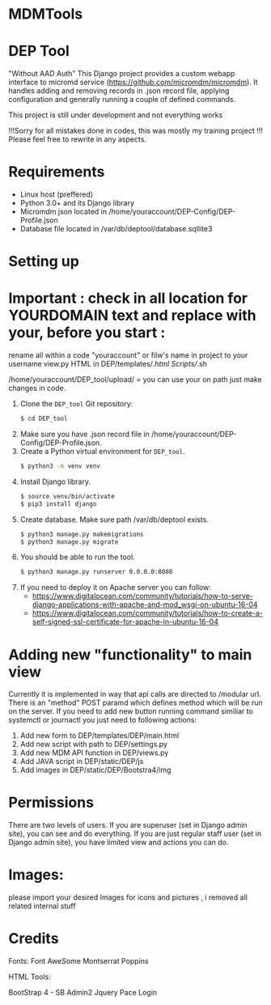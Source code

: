 # MDMTools 

DEP Tool
=================
"Without AAD Auth"
This Django project provides a custom webapp interface to micromd service (https://github.com/micromdm/micromdm). It handles adding and removing records in .json record file, applying configuration and generally running a couple of defined commands.

This project is still under development and not everything works


!!!Sorry for all mistakes done in codes, this was mostly my training project !!! Please feel free to rewrite in any aspects.

Requirements
=================

* Linux host (preffered)
* Python 3.0+ and its Django library
* Micromdm json located in /home/youraccount/DEP-Config/DEP-Profile.json
* Database file located in /var/db/deptool/database.sqllite3


Setting up
=================

# Important  : check in all location for YOURDOMAIN text and replace with your, before you start :

rename all within a code "youraccount" or filw's name in project to your username 
view.py
HTML in DEP/templates/*.html
Scripts/*.sh

/home/youraccount/DEP_tool/upload/ = you can use your on path just make changes in code.

1. Clone the `DEP_tool` Git repository:
   ```bash
   $ cd DEP_tool
   ```
2. Make sure you have .json record file in /home/youraccount/DEP-Config/DEP-Profile.json.
3. Create a Python virtual environment for `DEP_tool`.
   ```bash
   $ python3 -m venv venv
   ```
4. Install Django library.
   ```bash
   $ source venv/bin/activate
   $ pip3 install django
   ```
5. Create database. Make sure path /var/db/deptool exists.
   ```bash
   $ python3 manage.py makemigrations
   $ python3 manage.py migrate
   ```
6. You should be able to run the tool.
   ```bash
   $ python3 manage.py runserver 0.0.0.0:8080
   ``` 
7. If you need to deploy it on Apache server you can follow:
   * https://www.digitalocean.com/community/tutorials/how-to-serve-django-applications-with-apache-and-mod_wsgi-on-ubuntu-16-04
   * https://www.digitalocean.com/community/tutorials/how-to-create-a-self-signed-ssl-certificate-for-apache-in-ubuntu-16-04


Adding new "functionality" to main view
=================

Currently it is implemented in way that api calls are directed to /modular url. There is an "method" POST paramd which defines method which will be run on the server. If you need to add new button running command similiar to systemctl or journactl you just need to following actions:

1. Add new form to DEP/templates/DEP/main.html
2. Add new script with path to DEP/settings.py
3. Add new MDM API function in DEP/views.py
4. Add JAVA script in DEP/static/DEP/js 
5. Add images in DEP/static/DEP/Bootstra4/img  

Permissions
=================

There are two levels of users. If you are superuser (set in Django admin site), you can see and do everything. If you are just regular staff user (set in Django admin site), you have limited view and actions you can do.

Images:
=================

please import your desired Images for icons and pictures , i removed all related internal stuff

Credits
=================

Fonts:
Font AweSome
Montserrat
Poppins

HTML Tools:

BootStrap 4 - SB Admin2
Jquery
Pace
Login
